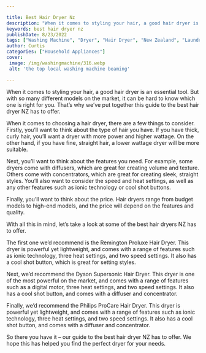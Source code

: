 ```yaml
---

title: Best Hair Dryer Nz
description: "When it comes to styling your hair, a good hair dryer is an essential tool. But with so many different models on the market, it ca...you wont regret reading on"
keywords: best hair dryer nz
publishDate: 8/23/2022
tags: ["Washing Machine", "Dryer", "Hair Dryer", "New Zealand", "Laundry Appliances", "Appliance Guide"]
author: Curtis
categories: ["Household Appliances"]
cover: 
 image: /img/washingmachine/316.webp
 alt: 'the top local washing machine beaming'

---
```


When it comes to styling your hair, a good hair dryer is an essential tool. But with so many different models on the market, it can be hard to know which one is right for you. That’s why we’ve put together this guide to the best hair dryer NZ has to offer.

When it comes to choosing a hair dryer, there are a few things to consider. Firstly, you’ll want to think about the type of hair you have. If you have thick, curly hair, you’ll want a dryer with more power and higher wattage. On the other hand, if you have fine, straight hair, a lower wattage dryer will be more suitable.

Next, you’ll want to think about the features you need. For example, some dryers come with diffusers, which are great for creating volume and texture. Others come with concentrators, which are great for creating sleek, straight styles. You’ll also want to consider the speed and heat settings, as well as any other features such as ionic technology or cool shot buttons.

Finally, you’ll want to think about the price. Hair dryers range from budget models to high-end models, and the price will depend on the features and quality.

With all this in mind, let’s take a look at some of the best hair dryers NZ has to offer.

The first one we’d recommend is the Remington Proluxe Hair Dryer. This dryer is powerful yet lightweight, and comes with a range of features such as ionic technology, three heat settings, and two speed settings. It also has a cool shot button, which is great for setting styles.

Next, we’d recommend the Dyson Supersonic Hair Dryer. This dryer is one of the most powerful on the market, and comes with a range of features such as a digital motor, three heat settings, and two speed settings. It also has a cool shot button, and comes with a diffuser and concentrator.

Finally, we’d recommend the Philips ProCare Hair Dryer. This dryer is powerful yet lightweight, and comes with a range of features such as ionic technology, three heat settings, and two speed settings. It also has a cool shot button, and comes with a diffuser and concentrator.

So there you have it – our guide to the best hair dryer NZ has to offer. We hope this has helped you find the perfect dryer for your needs.
